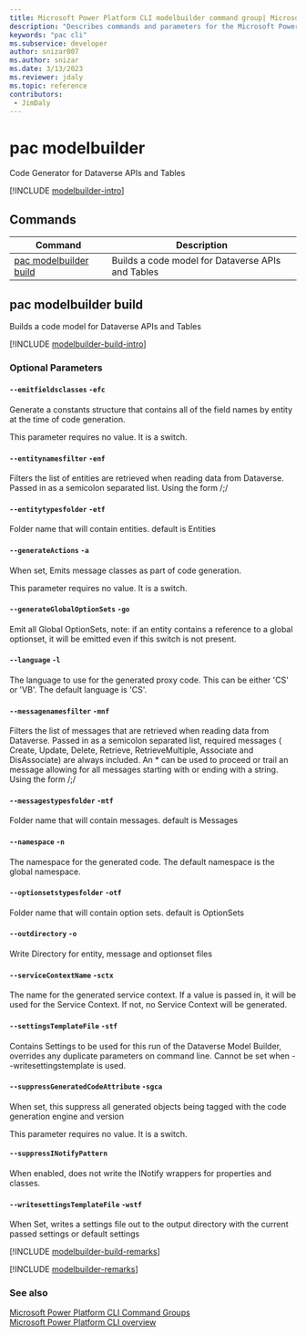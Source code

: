 ```yaml
---
title: Microsoft Power Platform CLI modelbuilder command group| Microsoft Docs
description: "Describes commands and parameters for the Microsoft Power Platform CLI modelbuilder command group."
keywords: "pac cli"
ms.subservice: developer
author: snizar007
ms.author: snizar
ms.date: 3/13/2023
ms.reviewer: jdaly
ms.topic: reference
contributors: 
 - JimDaly
---
```

<!-- 
Do not edit this file. 
This file is generated by a program and any changes will be overwritten when this topic is re-generated.
Use the include files to add additional content to this topic.
-->
# pac modelbuilder

Code Generator for Dataverse APIs and Tables

[!INCLUDE [modelbuilder-intro](includes/modelbuilder-intro.md)]

## Commands

|Command|Description|
|---------|---------|
|[pac modelbuilder build](#pac-modelbuilder-build)|Builds a code model for Dataverse APIs and Tables|


## pac modelbuilder build

Builds a code model for Dataverse APIs and Tables

[!INCLUDE [modelbuilder-build-intro](includes/modelbuilder-build-intro.md)]


### Optional Parameters

#### `--emitfieldsclasses` `-efc`

Generate a constants structure that contains all of the field names by entity at the time of code generation.

This parameter requires no value. It is a switch.

#### `--entitynamesfilter` `-enf`

Filters the list of entities are retrieved when reading data from Dataverse. Passed in as a semicolon separated list.  Using the form /<entitylogicalname>;/<entitylogicalname>

#### `--entitytypesfolder` `-etf`

Folder name that will contain entities. default is Entities

#### `--generateActions` `-a`

When set, Emits message classes as part of code generation.

This parameter requires no value. It is a switch.

#### `--generateGlobalOptionSets` `-go`

Emit all Global OptionSets, note: if an entity contains a reference to a global optionset, it will be emitted even if this switch is not present.

#### `--language` `-l`

The language to use for the generated proxy code.  This can be either 'CS' or 'VB'.  The default language is 'CS'.

#### `--messagenamesfilter` `-mnf`

Filters the list of messages that are retrieved when reading data from Dataverse. Passed in as a semicolon separated list, required messages ( Create, Update, Delete, Retrieve, RetrieveMultiple, Associate and DisAssociate) are always included. An * can be used to proceed or trail an message allowing for all messages starting with or ending with a string.  Using the form /<messagename>;/<messagename>

#### `--messagestypesfolder` `-mtf`

Folder name that will contain messages.  default is Messages

#### `--namespace` `-n`

The namespace for the generated code.  The default namespace is the global namespace.

#### `--optionsetstypesfolder` `-otf`

Folder name that will contain option sets.  default is OptionSets

#### `--outdirectory` `-o`

Write Directory for entity, message and optionset files

#### `--serviceContextName` `-sctx`

The name for the generated service context. If a value is passed in, it will be used for the Service Context.  If not, no Service Context will be generated.

#### `--settingsTemplateFile` `-stf`

Contains Settings to be used for this run of the Dataverse Model Builder, overrides any duplicate parameters on command line.  Cannot be set when --writesettingstemplate is used.

#### `--suppressGeneratedCodeAttribute` `-sgca`

When set, this suppress all generated objects being tagged with the code generation engine and version

This parameter requires no value. It is a switch.

#### `--suppressINotifyPattern`

When enabled, does not write the INotify wrappers for properties and classes.

#### `--writesettingsTemplateFile` `-wstf`

When Set, writes a settings file out to the output directory with the current passed settings or default settings

[!INCLUDE [modelbuilder-build-remarks](includes/modelbuilder-build-remarks.md)]

[!INCLUDE [modelbuilder-remarks](includes/modelbuilder-remarks.md)]

### See also

[Microsoft Power Platform CLI Command Groups](index.md)<br />
[Microsoft Power Platform CLI overview](../introduction.md)